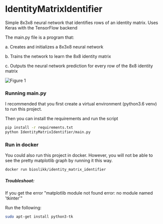 # IdentityMatrixIdentifier
Simple 8x3x8 neural network that identifies rows of an identity matrix. Uses Keras with the TensorFlow backend

The main.py file is a program that:
  
  a. Creates and initializes a 8x3x8 neural network
  
  b. Trains the network to learn the 8x8 identity matrix
  
  c. Outputs the neural network prediction for every row of
    the 8x8 identity matrix
    
![Figure 1](https://github.com/bioslikk/IdentityMatrixIdentifier/blob/master/matplotlib.png?raw=true)


### Running main.py
I recommended that you first create a virtual environment (python3.6 venv) to run this project.

Then you can install the requirements and run the script
```bash
pip install -r requirements.txt
python IdentityMatrixIdentifier/main.py
```

### Run in docker
You could also run this project in docker.
However, you will not be able to see the pretty matplotlib graph by running it this way.
```bash
docker run bioslikk/identity_matrix_identifier
```
##### Troubleshoot:

If you get the error "matplotlib module not found error: no module named 'tkinter'" 

Run the following:
```bash
sudo apt-get install python3-tk
```


